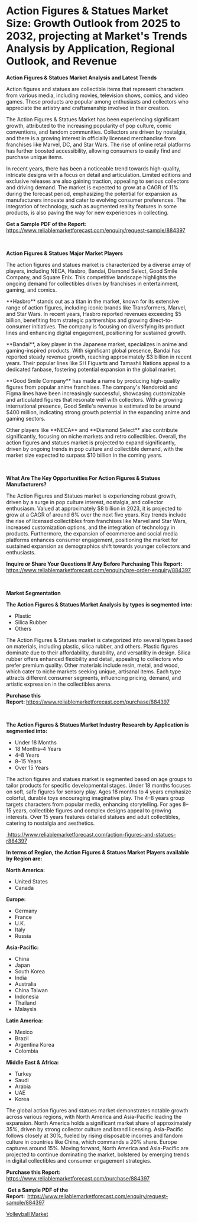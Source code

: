 <p><h1>Action Figures & Statues Market Size: Growth Outlook from 2025 to 2032, projecting at Market's Trends Analysis by Application, Regional Outlook, and Revenue</h1></p><p><strong>Action Figures & Statues Market Analysis and Latest Trends</strong></p>
<p><p>Action figures and statues are collectible items that represent characters from various media, including movies, television shows, comics, and video games. These products are popular among enthusiasts and collectors who appreciate the artistry and craftsmanship involved in their creation.</p><p>The Action Figures & Statues Market has been experiencing significant growth, attributed to the increasing popularity of pop culture, comic conventions, and fandom communities. Collectors are driven by nostalgia, and there is a growing interest in officially licensed merchandise from franchises like Marvel, DC, and Star Wars. The rise of online retail platforms has further boosted accessibility, allowing consumers to easily find and purchase unique items.</p><p>In recent years, there has been a noticeable trend towards high-quality, intricate designs with a focus on detail and articulation. Limited editions and exclusive releases are also gaining traction, appealing to serious collectors and driving demand. The market is expected to grow at a CAGR of 11% during the forecast period, emphasizing the potential for expansion as manufacturers innovate and cater to evolving consumer preferences. The integration of technology, such as augmented reality features in some products, is also paving the way for new experiences in collecting.</p></p>
<p><strong>Get a Sample PDF of the Report:&nbsp;</strong> <a href="https://www.reliablemarketforecast.com/enquiry/request-sample/884397?utm_campaign=1140&utm_medium=2&utm_source=Github&utm_content=ia&utm_term=05022025&utm_id=action-figures-statues">https://www.reliablemarketforecast.com/enquiry/request-sample/884397</a></p>
<p>&nbsp;</p>
<p><strong>Action Figures & Statues Major Market Players</strong></p>
<p><p>The action figures and statues market is characterized by a diverse array of players, including NECA, Hasbro, Bandai, Diamond Select, Good Smile Company, and Square Enix. This competitive landscape highlights the ongoing demand for collectibles driven by franchises in entertainment, gaming, and comics.</p><p>**Hasbro** stands out as a titan in the market, known for its extensive range of action figures, including iconic brands like Transformers, Marvel, and Star Wars. In recent years, Hasbro reported revenues exceeding $5 billion, benefiting from strategic partnerships and growing direct-to-consumer initiatives. The company is focusing on diversifying its product lines and enhancing digital engagement, positioning for sustained growth.</p><p>**Bandai**, a key player in the Japanese market, specializes in anime and gaming-inspired products. With significant global presence, Bandai has reported steady revenue growth, reaching approximately $3 billion in recent years. Their popular lines like SH Figuarts and Tamashii Nations appeal to a dedicated fanbase, fostering potential expansion in the global market.</p><p>**Good Smile Company** has made a name by producing high-quality figures from popular anime franchises. The company's Nendoroid and Figma lines have been increasingly successful, showcasing customizable and articulated figures that resonate well with collectors. With a growing international presence, Good Smile's revenue is estimated to be around $400 million, indicating strong growth potential in the expanding anime and gaming sectors.</p><p>Other players like **NECA** and **Diamond Select** also contribute significantly, focusing on niche markets and retro collectibles. Overall, the action figures and statues market is projected to expand significantly, driven by ongoing trends in pop culture and collectible demand, with the market size expected to surpass $10 billion in the coming years.</p></p>
<p>&nbsp;</p>
<p><strong>What Are The Key Opportunities For Action Figures & Statues Manufacturers?</strong></p>
<p><p>The Action Figures and Statues market is experiencing robust growth, driven by a surge in pop culture interest, nostalgia, and collector enthusiasm. Valued at approximately $8 billion in 2023, it is projected to grow at a CAGR of around 6% over the next five years. Key trends include the rise of licensed collectibles from franchises like Marvel and Star Wars, increased customization options, and the integration of technology in products. Furthermore, the expansion of ecommerce and social media platforms enhances consumer engagement, positioning the market for sustained expansion as demographics shift towards younger collectors and enthusiasts.</p></p>
<p><strong>Inquire or Share Your Questions If Any Before Purchasing This Report:</strong> <a href="https://www.reliablemarketforecast.com/enquiry/pre-order-enquiry/884397?utm_campaign=1140&utm_medium=2&utm_source=Github&utm_content=ia&utm_term=05022025&utm_id=action-figures-statues">https://www.reliablemarketforecast.com/enquiry/pre-order-enquiry/884397</a></p>
<p>&nbsp;</p>
<p><strong>Market Segmentation</strong></p>
<p><strong>The Action Figures & Statues Market Analysis by types is segmented into:</strong></p>
<p><ul><li>Plastic</li><li>Silica Rubber</li><li>Others</li></ul></p>
<p><p>The Action Figures & Statues market is categorized into several types based on materials, including plastic, silica rubber, and others. Plastic figures dominate due to their affordability, durability, and versatility in design. Silica rubber offers enhanced flexibility and detail, appealing to collectors who prefer premium quality. Other materials include resin, metal, and wood, which cater to niche markets seeking unique, artisanal items. Each type attracts different consumer segments, influencing pricing, demand, and artistic expression in the collectibles arena.</p></p>
<p><strong>Purchase this Report:&nbsp;</strong><a href="https://www.reliablemarketforecast.com/purchase/884397?utm_campaign=1140&utm_medium=2&utm_source=Github&utm_content=ia&utm_term=05022025&utm_id=action-figures-statues">https://www.reliablemarketforecast.com/purchase/884397</a></p>
<p>&nbsp;</p>
<p><strong>The Action Figures & Statues Market Industry Research by Application is segmented into:</strong></p>
<p><ul><li>Under 18 Months</li><li>18 Months–4 Years</li><li>4–8 Years</li><li>8–15 Years</li><li>Over 15 Years</li></ul></p>
<p><p>The action figures and statues market is segmented based on age groups to tailor products for specific developmental stages. Under 18 months focuses on soft, safe figures for sensory play. Ages 18 months to 4 years emphasize colorful, durable toys encouraging imaginative play. The 4–8 years group targets characters from popular media, enhancing storytelling. For ages 8–15 years, collectible figures and complex designs appeal to growing interests. Over 15 years features detailed statues and adult collectibles, catering to nostalgia and aesthetics.</p></p>
<p><a href="https://www.reliablemarketforecast.com/action-figures-and-statues-r884397?utm_campaign=1140&utm_medium=2&utm_source=Github&utm_content=ia&utm_term=05022025&utm_id=action-figures-statues">&nbsp;https://www.reliablemarketforecast.com/action-figures-and-statues-r884397</a></p>
<p><strong>In terms of Region, the Action Figures & Statues Market Players available by Region are:</strong></p>
<p>
    <p> <strong> North America: </strong>
        <ul>
            <li>United States</li>
            <li>Canada</li>
        </ul>
        </p> 
    <p> <strong> Europe: </strong>
        <ul>
            <li>Germany</li>
            <li>France</li>
            <li>U.K.</li>
            <li>Italy</li>
            <li>Russia</li>
        </ul>
        </p> 
    <p> <strong> Asia-Pacific: </strong>
        <ul>
            <li>China</li>
            <li>Japan</li>
            <li>South Korea</li>
            <li>India</li>
            <li>Australia</li>
            <li>China Taiwan</li>
            <li>Indonesia</li>
            <li>Thailand</li>
            <li>Malaysia</li>
        </ul>
        </p> 
    <p> <strong> Latin America: </strong>
        <ul>
            <li>Mexico</li>
            <li>Brazil</li>
            <li>Argentina Korea</li>
            <li>Colombia</li>
        </ul>
        </p> 
    <p> <strong> Middle East & Africa: </strong>
        <ul>
            <li>Turkey</li>
            <li>Saudi</li>
            <li>Arabia</li>
            <li>UAE</li>
            <li>Korea</li>
        </ul>
    </p>
    </p>
<p><p>The global action figures and statues market demonstrates notable growth across various regions, with North America and Asia-Pacific leading the expansion. North America holds a significant market share of approximately 35%, driven by strong collector culture and brand licensing. Asia-Pacific follows closely at 30%, fueled by rising disposable incomes and fandom culture in countries like China, which commands a 20% share. Europe captures around 15%. Moving forward, North America and Asia-Pacific are projected to continue dominating the market, bolstered by emerging trends in digital collectibles and consumer engagement strategies.</p></p>
<p><strong>Purchase this Report: </strong><a href="https://www.reliablemarketforecast.com/purchase/884397?utm_campaign=1140&utm_medium=2&utm_source=Github&utm_content=ia&utm_term=05022025&utm_id=action-figures-statues">https://www.reliablemarketforecast.com/purchase/884397</a></p>
<p>&nbsp;<strong>Get a Sample PDF of the Report:&nbsp;&nbsp;</strong><a href="https://www.reliablemarketforecast.com/enquiry/request-sample/884397?utm_campaign=1140&utm_medium=2&utm_source=Github&utm_content=ia&utm_term=05022025&utm_id=action-figures-statues">https://www.reliablemarketforecast.com/enquiry/request-sample/884397</a></p>
<p><strong></strong></p>
<p><p><a href="https://github.com/AKSHATREPORTPRIME/Market-Research-Report-List-7/blob/main/volleyball-market.md?utm_campaign=1140&utm_medium=2&utm_source=Github&utm_content=ia&utm_term=05022025&utm_id=action-figures-statues">Volleyball Market</a></p></p>